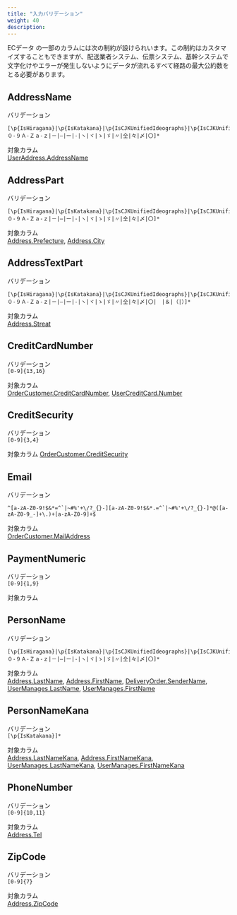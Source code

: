 ```yaml
---
title: "入力バリデーション"
weight: 40
description: 
---
```


ECデータ の一部のカラムには次の制約が設けられいます。この制約はカスタマイズすることもできますが、配送業者システム、伝票システム、基幹システムで文字化けやエラーが発生しないようにデータが流れるすべて経路の最大公約数をとる必要があります。

## AddressName
バリデーション  
```
[\p{IsHiragana}|\p{IsKatakana}|\p{IsCJKUnifiedIdeographs}|\p{IsCJKUnifiedIdeographsExtensionA}|\p{IsCJKCompatibilityIdeographs}|０-９Ａ-Ｚａ-ｚ|－|―|ー|‐|ヽ|ヾ|ゝ|ゞ|〃|仝|々|〆|〇]*
```

対象カラム  
[UserAddress.AddressName](../data/ec#useraddresses)

## AddressPart
バリデーション  
```
[\p{IsHiragana}|\p{IsKatakana}|\p{IsCJKUnifiedIdeographs}|\p{IsCJKUnifiedIdeographsExtensionA}|\p{IsCJKCompatibilityIdeographs}|０-９Ａ-Ｚａ-ｚ|－|―|ー|‐|ヽ|ヾ|ゝ|ゞ|〃|仝|々|〆|〇]*
```

対象カラム  
[Address.Prefecture](../data/ec#addresses), 
[Address.City](../data/ec#addresses)

## AddressTextPart
バリデーション  
```
[\p{IsHiragana}|\p{IsKatakana}|\p{IsCJKUnifiedIdeographs}|\p{IsCJKUnifiedIdeographsExtensionA}|\p{IsCJKCompatibilityIdeographs}|０-９Ａ-Ｚａ-ｚ|－|―|ー|‐|ヽ|ヾ|ゝ|ゞ|〃|仝|々|〆|〇|　|＆|（|）]*
```

対象カラム  
[Address.Streat](../data/ec#addresses)

## CreditCardNumber
バリデーション  
`[0-9]{13,16}`

対象カラム  
[OrderCustomer.CreditCardNumber](../data/ec#ordercustomers), 
[UserCreditCard.Number](../data/ec#usercreditcards)

## CreditSecurity
バリデーション  
`[0-9]{3,4}`

対象カラム 
[OrderCustomer.CreditSecurity](../data/ec#ordercustomers) 

## Email
バリデーション  
```
^[a-zA-Z0-9!$&*=^`|~#%'+\/?_{}-][a-zA-Z0-9!$&*.=^`|~#%'+\/?_{}-]*@([a-zA-Z0-9_-]+\.)+[a-zA-Z0-9]+$
```

対象カラム  
[OrderCustomer.MailAddress](../data/ec#ordercustomers)

## PaymentNumeric
バリデーション  
`[0-9]{1,9}`

対象カラム  


## PersonName
バリデーション  
```
[\p{IsHiragana}|\p{IsKatakana}|\p{IsCJKUnifiedIdeographs}|\p{IsCJKUnifiedIdeographsExtensionA}|\p{IsCJKCompatibilityIdeographs}|０-９Ａ-Ｚａ-ｚ|－|―|ー|‐|ヽ|ヾ|ゝ|ゞ|〃|仝|々|〆|〇]*
```
対象カラム  
[Address.LastName](../data/ec#addresses), 
[Address.FirstName](../data/ec#addresses), 
[DeliveryOrder.SenderName](../data/ec#deliveryorders), 
[UserManages.LastName](../data/ec#usermanages), 
[UserManages.FirstName](../data/ec#usermanages)

## PersonNameKana
バリデーション  
`[\p{IsKatakana}]*`

対象カラム  
[Address.LastNameKana](../data/ec#addresses), 
[Address.FirstNameKana](../data/ec#addresses), 
[UserManages.LastNameKana](../data/ec#usermanages), 
[UserManages.FirstNameKana](../data/ec#usermanages)

## PhoneNumber
バリデーション  
`[0-9]{10,11}`

対象カラム  
[Address.Tel](../data/ec#addresses)

## ZipCode
バリデーション  
`[0-9]{7}`

対象カラム  
[Address.ZipCode](../data/ec#addresses)